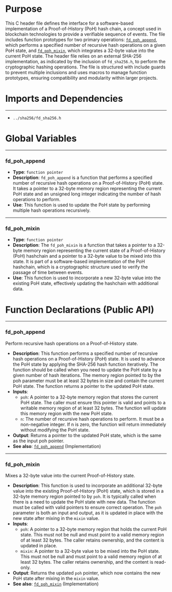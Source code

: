 # Purpose
This C header file defines the interface for a software-based implementation of a Proof-of-History (PoH) hash chain, a concept used in blockchain technologies to provide a verifiable sequence of events. The file includes function prototypes for two primary operations: [`fd_poh_append`](#fd_poh_append), which performs a specified number of recursive hash operations on a given PoH state, and [`fd_poh_mixin`](#fd_poh_mixin), which integrates a 32-byte value into the current PoH state. The header file relies on an external SHA-256 implementation, as indicated by the inclusion of `fd_sha256.h`, to perform the cryptographic hashing operations. The file is structured with include guards to prevent multiple inclusions and uses macros to manage function prototypes, ensuring compatibility and modularity within larger projects.
# Imports and Dependencies

---
- `../sha256/fd_sha256.h`


# Global Variables

---
### fd\_poh\_append
- **Type**: `function pointer`
- **Description**: `fd_poh_append` is a function that performs a specified number of recursive hash operations on a Proof-of-History (PoH) state. It takes a pointer to a 32-byte memory region representing the current PoH state and an unsigned long integer indicating the number of hash operations to perform.
- **Use**: This function is used to update the PoH state by performing multiple hash operations recursively.


---
### fd\_poh\_mixin
- **Type**: `function pointer`
- **Description**: The `fd_poh_mixin` is a function that takes a pointer to a 32-byte memory region representing the current state of a Proof-of-History (PoH) hashchain and a pointer to a 32-byte value to be mixed into this state. It is part of a software-based implementation of the PoH hashchain, which is a cryptographic structure used to verify the passage of time between events.
- **Use**: This function is used to incorporate a new 32-byte value into the existing PoH state, effectively updating the hashchain with additional data.


# Function Declarations (Public API)

---
### fd\_poh\_append<!-- {{#callable_declaration:fd_poh_append}} -->
Perform recursive hash operations on a Proof-of-History state.
- **Description**: This function performs a specified number of recursive hash operations on a Proof-of-History (PoH) state. It is used to advance the PoH state by applying the SHA-256 hash function iteratively. The function should be called when you need to update the PoH state by a given number of hash iterations. The memory region pointed to by the poh parameter must be at least 32 bytes in size and contain the current PoH state. The function returns a pointer to the updated PoH state.
- **Inputs**:
    - `poh`: A pointer to a 32-byte memory region that stores the current PoH state. The caller must ensure this pointer is valid and points to a writable memory region of at least 32 bytes. The function will update this memory region with the new PoH state.
    - `n`: The number of recursive hash operations to perform. It must be a non-negative integer. If n is zero, the function will return immediately without modifying the PoH state.
- **Output**: Returns a pointer to the updated PoH state, which is the same as the input poh pointer.
- **See also**: [`fd_poh_append`](fd_poh.c.driver.md#fd_poh_append)  (Implementation)


---
### fd\_poh\_mixin<!-- {{#callable_declaration:fd_poh_mixin}} -->
Mixes a 32-byte value into the current Proof-of-History state.
- **Description**: This function is used to incorporate an additional 32-byte value into the existing Proof-of-History (PoH) state, which is stored in a 32-byte memory region pointed to by `poh`. It is typically called when there is a need to update the PoH state with new data. The function must be called with valid pointers to ensure correct operation. The `poh` parameter is both an input and output, as it is updated in place with the new state after mixing in the `mixin` value.
- **Inputs**:
    - `poh`: A pointer to a 32-byte memory region that holds the current PoH state. This must not be null and must point to a valid memory region of at least 32 bytes. The caller retains ownership, and the content is updated in place.
    - `mixin`: A pointer to a 32-byte value to be mixed into the PoH state. This must not be null and must point to a valid memory region of at least 32 bytes. The caller retains ownership, and the content is read-only.
- **Output**: Returns the updated `poh` pointer, which now contains the new PoH state after mixing in the `mixin` value.
- **See also**: [`fd_poh_mixin`](fd_poh.c.driver.md#fd_poh_mixin)  (Implementation)


